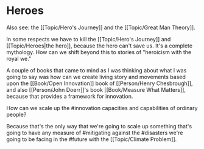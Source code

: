 # Heroes

Also see: the [[Topic/Hero's Journey]] and the [[Topic/Great Man Theory]].

 In some respects we have to kill the [[Topic/Hero's Journey]] and [[Topic/Heroes|the hero]], because the hero can't save us. It's a complete mythology. How can we shift beyond this to stories of "heroicism with the royal we."
 
 A couple of books that came to mind as I was thinking about what I was going to say was how can we create living story and movements based upon the [[Book/Open Innovation]] book of [[Person/Henry Chesbrough]], and also [[Person/John Doerr]]'s book [[Book/Measure What Matters]], because that provides a framework for innovation.
 
 How can we scale up the #innovation capacities and capabilities of ordinary people?
 
 Because that's the only way that we're going to scale up something that's going to have any measure of #mitigating against the #disasters we're going to be facing in the #future with the [[Topic/Climate Problem]].